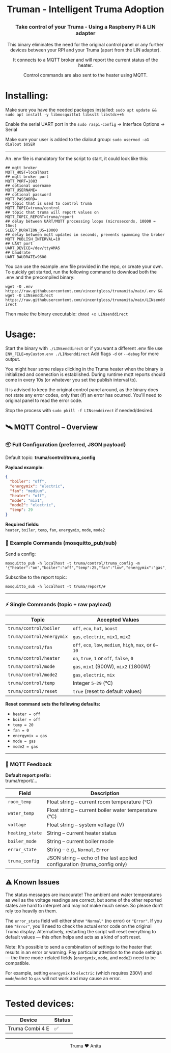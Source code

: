# <p align="center">Truman - **I**ntelligent **T**ruma **A**doption
### <p align="center">Take control of your Truma - Using a Raspberry Pi &amp; LIN adapter


<p align="center">This binary eliminates the need for the original control panel or any further devices between your RPI and your Truma (apart from the LIN adapter).

<p align="center">It connects to a MQTT broker and will report the current status of the heater.

<p align="center">Control commands are also sent to the heater using MQTT.

# Installing:

Make sure you have the needed packages installed:
```sudo apt update && sudo apt install -y libmosquitto1 libssl3 libstdc++6```

Enable the serial UART port in the ```sudo raspi-config```  → Interface Options → Serial

Make sure your user is added to the dialout group: ```sudo usermod -aG dialout $USER```

---

An .env file is mandatory for the script to start, it could look like this:

```
## mqtt broker
MQTT_HOST=localhost
## mqtt broker port
MQTT_PORT=1883
## optional username
MQTT_USERNAME=
## optional password
MQTT_PASSWORD=
## topic that is used to control truma
MQTT_TOPIC=truma/control
## topic that truma will report values on
MQTT_TOPIC_REPORT=truma/report
## delay between UART/MQTT processing loops (microseconds, 10000 = 10ms)
SLEEP_DURATION_US=10000
## delay between mqtt updates in seconds, prevents spamming the broker
MQTT_PUBLISH_INTERVAL=10
## UART port
UART_DEVICE=/dev/ttyAMA5
## baudrate
UART_BAUDRATE=9600
```

You can use the example .env file provided in the repo, or create your own. To quickly get started, run the following command to download both the .env and the precompiled binary:

```wget -O .env https://raw.githubusercontent.com/vincentgloss/trumanita/main/.env && wget -O LINsenddirect https://raw.githubusercontent.com/vincentgloss/trumanita/main/LINsenddirect```

Then make the binary executable: ```chmod +x LINsenddirect```

# Usage:

Start the binary with ```./LINsenddirect``` or if you want a different .env file use ```ENV_FILE=myCustom.env ./LINsenddirect```
Add flags ```-d``` or ```--debug``` for more output.

You might hear some relays clicking in the Truma heater when the binary is initialized and connection is established.
During runtime mqtt reports should come in every 10s (or whatever you set the publish interval to).

It is advised to keep the original control panel around, as the binary does not state any error codes, only that (if) an error has ocurred. You'll need to original panel to read the error code.

Stop the process with ```sudo pkill -f LINsenddirect``` if needed/desired.

## 🛰️ MQTT Control – Overview

### 📦 Full Configuration (preferred, JSON payload)

Default topic:  **truma/control/truma_config**

**Payload example:**
```json
{
  "boiler": "off",
  "energymix": "electric",
  "fan": "medium",
  "heater": "off",
  "mode": "mix1",
  "mode2": "electric",
  "temp": 29
}
```
**Required fields:**  
`heater`, `boiler`, `temp`, `fan`, `energymix`, `mode`, `mode2`


### 🔧 Example Commands (mosquitto_pub/sub)

Send a config:
``` 
mosquitto_pub -h localhost -t truma/control/truma_config -m '{"heater":"on","boiler":"off","temp":25,"fan":"low","energymix":"gas","mode":"gas","mode2":"gas"}'
```
Subscribe to the report topic:
```
mosquitto_sub -h localhost -t truma/report/#
```
---


### ⚡ Single Commands (topic + raw payload)

| Topic                    | Accepted Values                                              |
|--------------------------|--------------------------------------------------------------|
| `truma/control/boiler`   | `off`, `eco`, `hot`, `boost`                                 |
| `truma/control/energymix`| `gas`, `electric`, `mix1`, `mix2`                     |
| `truma/control/fan`      | `off`, `eco`, `low`, `medium`, `high`, `max`, or `0–10`      |
| `truma/control/heater`   | `on`, `true`, `1` or `off`, `false`, `0`                     |
| `truma/control/mode`     | `gas`, `mix1` (900W), `mix2` (1800W)                         |
| `truma/control/mode2`    | `gas`, `electric`, `mix`                                     |
| `truma/control/temp`     | Integer `5–29` (°C)                                          |
| `truma/control/reset`    | `true` (reset to default values)                             |

**Reset command sets the following defaults:**
- `heater = off`
- `boiler = off`
- `temp = 20`
- `fan = 0`
- `energymix = gas`
- `mode = gas`
- `mode2 = gas`

---

### 📡 MQTT Feedback

**Default report prefix:**  
truma/report/...


| Field            | Description                                             |
|------------------|---------------------------------------------------------|
| `room_temp`      | Float string – current room temperature (°C)            |
| `water_temp`     | Float string – current boiler water temperature (°C)    |
| `voltage`        | Float string – system voltage (V)                       |
| `heating_state`  | String – current heater status                          |
| `boiler_mode`    | String – current boiler mode                            |
| `error_state`    | String – e.g., `Normal`, `Error`                        |
| `truma_config`   | JSON string – echo of the last applied configuration (truma_config only)    |


## ⚠️ Known Issues

The status messages are inaccurate! The ambient and water temperatures as well as the voltage readings are correct, but some of the other reported states are hard to interpret and may not make much sense. So please don’t rely too heavily on them.

The `error_state` field will either show `"Normal"` (no error) or `"Error"`. If you see `"Error"`, you'll need to check the actual error code on the original Truma display. Alternatively, restarting the script will reset everything to default values — this often helps and acts as a kind of soft reset.

Note: It's possible to send a combination of settings to the heater that results in an error or warning. Pay particular attention to the mode settings — the three mode-related fields (`energymix`, `mode`, and `mode2`) need to be compatible.

For example, setting `energymix` to `electric` (which requires 230V) and `mode`/`mode2` to `gas` will not work and may cause an error.

---

# Tested devices:

| Device                  | Status |
|-------------------------|--------|
| Truma Combi 4 E         |   ✅   |


---
<p align="center">Truma ❤️ Anita